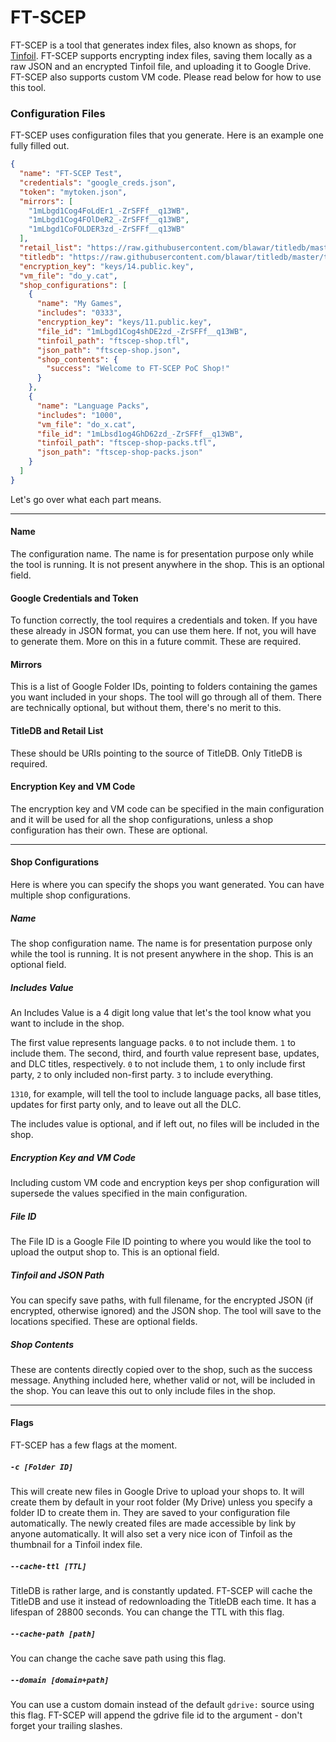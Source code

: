 # FT-SCEP
FT-SCEP is a tool that generates index files, also known as shops, for [Tinfoil](https://tinfoil.io/Download#download). FT-SCEP supports encrypting index files, saving them locally as a raw JSON and an encrypted Tinfoil file, and uploading it to Google Drive. FT-SCEP also supports custom VM code. Please read below for how to use this tool.

### Configuration Files
FT-SCEP uses configuration files that you generate. Here is an example one fully filled out.

```json
{
  "name": "FT-SCEP Test",
  "credentials": "google_creds.json",
  "token": "mytoken.json",
  "mirrors": [
    "1mLbgd1Cog4FoLdEr1_-ZrSFFf__q13WB",
    "1mLbgd1Cog4FOlDeR2_-ZrSFFf__q13WB",
    "1mLbgd1CoFOLDER3zd_-ZrSFFf__q13WB"
  ],
  "retail_list": "https://raw.githubusercontent.com/blawar/titledb/master/retailOnly.txt",
  "titledb": "https://raw.githubusercontent.com/blawar/titledb/master/titles.US.en.json",
  "encryption_key": "keys/14.public.key",
  "vm_file": "do_y.cat",
  "shop_configurations": [ 
    {
      "name": "My Games",
      "includes": "0333",
      "encryption_key": "keys/11.public.key",
      "file_id": "1mLbgd1Cog4shDE2zd_-ZrSFFf__q13WB",
      "tinfoil_path": "ftscep-shop.tfl",
      "json_path": "ftscep-shop.json",
      "shop_contents": {
        "success": "Welcome to FT-SCEP PoC Shop!"
      }
    },
    {
      "name": "Language Packs",
      "includes": "1000",
      "vm_file": "do_x.cat",
      "file_id": "1mLbsd1og4GhD62zd_-ZrSFFf__q13WB",
      "tinfoil_path": "ftscep-shop-packs.tfl",
      "json_path": "ftscep-shop-packs.json"
    }
  ]
}
```

Let's go over what each part means.

---
#### Name
The configuration name. The name is for presentation purpose only while the tool is running. It is not present anywhere in the shop. This is an optional field.
#### Google Credentials and Token
To function correctly, the tool requires a credentials and token. If you have these already in JSON format, you can use them here. If not, you will have to generate them. More on this in a future commit. These are required.
#### Mirrors
This is a list of Google Folder IDs, pointing to folders containing the games you want included in your shops. The tool will go through all of them. There are technically optional, but without them, there's no merit to this.
#### TitleDB and Retail List
These should be URIs pointing to the source of TitleDB. Only TitleDB is required.
#### Encryption Key and VM Code
The encryption key and VM code can be specified in the main configuration and it will be used for all the shop configurations, unless a shop configuration has their own. These are optional.

---
#### Shop Configurations
Here is where you can specify the shops you want generated. You can have multiple shop configurations.

##### Name
The shop configuration name. The name is for presentation purpose only while the tool is running. It is not present anywhere in the shop. This is an optional field.
##### Includes Value
An Includes Value is a 4 digit long value that let's the tool know what you want to include in the shop.

The first value represents language packs. `0` to not include them. `1` to include them.
The second, third, and fourth value represent base, updates, and DLC titles, respectively. `0` to not include them, `1` to only include first party, `2` to only included non-first party. `3` to include everything.

`1310`, for example, will tell the tool to include language packs, all base titles, updates for first party only, and to leave out all the DLC.

The includes value is optional, and if left out, no files will be included in the shop.
##### Encryption Key and VM Code
Including custom VM code and encryption keys per shop configuration will supersede the values specified in the main configuration. 
##### File ID
The File ID is a Google File ID pointing to where you would like the tool to upload the output shop to. This is an optional field.
##### Tinfoil and JSON Path
You can specify save paths, with full filename, for the encrypted JSON (if encrypted, otherwise ignored) and the JSON shop. The tool will save to the locations specified. These are optional fields.
##### Shop Contents
These are contents directly copied over to the shop, such as the success message. Anything included here, whether valid or not, will be included in the shop. You can leave this out to only include files in the shop.

---

#### Flags
FT-SCEP has a few flags at the moment.
##### `-c [Folder ID]`
This will create new files in Google Drive to upload your shops to. It will create them by default in your root folder (My Drive) unless you specify a folder ID to create them in. They are saved to your configuration file automatically. The newly created files are made accessible by link by anyone automatically. It will also set a very nice icon of Tinfoil as the thumbnail for a Tinfoil index file.
##### `--cache-ttl [TTL]`
TitleDB is rather large, and is constantly updated. FT-SCEP will cache the TitleDB and use it instead of redownloading the TitleDB each time. It has a lifespan of 28800 seconds. You can change the TTL with this flag.
##### `--cache-path [path]`
You can change the cache save path using this flag.
##### `--domain [domain+path]`
You can use a custom domain instead of the default `gdrive:` source using this flag. FT-SCEP will append the gdrive file id to the argument - don't forget your trailing slashes.
